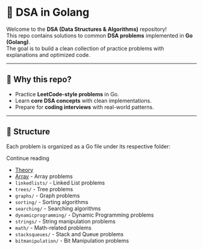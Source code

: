 # 📘 DSA in Golang

Welcome to the **DSA (Data Structures & Algorithms)** repository!  
This repo contains solutions to common **DSA problems** implemented in **Go (Golang)**.  
The goal is to build a clean collection of practice problems with explanations and optimized code.

---

## 🚀 Why this repo?
- Practice **LeetCode-style problems** in Go.
- Learn **core DSA concepts** with clean implementations.
- Prepare for **coding interviews** with real-world patterns.

---

## 📂 Structure
Each problem is organized as a Go file under its respective folder:

Continue reading
- [Theory](Theory/README.md)
- [Array](Array/README.md) - Array problems
- `linkedlists/` - Linked List problems
- `trees/` - Tree problems
- `graphs/` - Graph problems
- `sorting/` - Sorting algorithms
- `searching/` - Searching algorithms
- `dynamicprogramming/` - Dynamic Programming problems
- `strings/` - String manipulation problems
- `math/` - Math-related problems
- `stacksqueues/` - Stack and Queue problems
- `bitmanipulation/` - Bit Manipulation problems